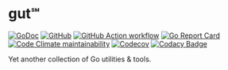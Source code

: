 # gut℠

[![GoDoc](https://godoc.org/github.com/an63/gut?status.svg)](https://godoc.org/github.com/an63/gut)
[![GitHub](https://img.shields.io/github/license/an63/gut)](https://github.com/an63/gut/blob/master/LICENSE)
[![GitHub Action workflow](https://github.com/an63/gut/workflows/build/badge.svg)](https://github.com/an63/gut/actions?workflow=build)
[![Go Report Card](https://goreportcard.com/badge/github.com/an63/gut)](https://goreportcard.com/report/github.com/an63/gut)
[![Code Climate maintainability](https://img.shields.io/codeclimate/maintainability-percentage/an63/gut)](https://codeclimate.com/github/an63/gut)
[![Codecov](https://img.shields.io/codecov/c/gh/an63/gut)](https://codecov.io/gh/an63/gut)
[![Codacy Badge](https://api.codacy.com/project/badge/Grade/f70fcc271c3e4785a3dfb87739a44cd0)](https://www.codacy.com/manual/an9an63/gut?utm_source=github.com&amp;utm_medium=referral&amp;utm_content=an63/gut&amp;utm_campaign=Badge_Grade)

Yet another collection of Go utilities & tools.
